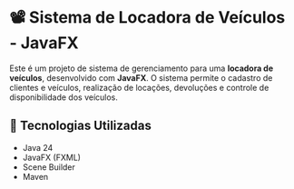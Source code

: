 # 📽️ Sistema de Locadora de Veículos - JavaFX

Este é um projeto de sistema de gerenciamento para uma **locadora de veículos**, desenvolvido com **JavaFX**. O sistema permite o cadastro de clientes e veículos, realização de locações, devoluções e controle de disponibilidade dos veículos.

## 🧩 Tecnologias Utilizadas

- Java 24
- JavaFX (FXML)
- Scene Builder
- Maven
